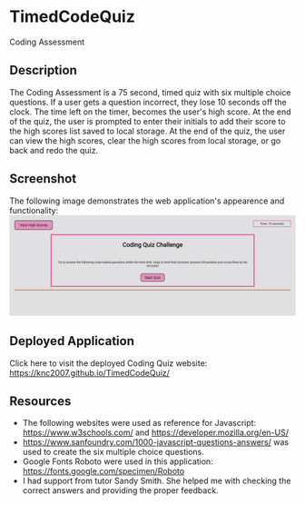 # TimedCodeQuiz
Coding Assessment

## Description
 The Coding Assessment is a 75 second, timed quiz with six multiple choice questions. If a user gets a question incorrect, they lose 10 seconds off the clock. The time left on the timer, becomes the user's high score. At the end of the quiz, the user is prompted to enter their initials to add their score to the high scores list saved to local storage. At the end of the quiz, the user can view the high scores, clear the high scores from local storage, or go back and redo the quiz.

## Screenshot
The following image demonstrates the web application's appearence and functionality:
![The screen shows the homepage of the 75 second timed code quiz.](./assets/timed%20code%20quiz%20screenshot.png)

## Deployed Application
Click here to visit the deployed Coding Quiz website: https://knc2007.github.io/TimedCodeQuiz/ 

## Resources
- The following websites were used as reference for Javascript: https://www.w3schools.com/ and https://developer.mozilla.org/en-US/
- https://www.sanfoundry.com/1000-javascript-questions-answers/ was used to create the six multiple choice questions.
- Google Fonts Roboto were used in this application: https://fonts.google.com/specimen/Roboto 
- I had support from tutor Sandy Smith. She helped me with checking the correct answers and providing the proper feedback.